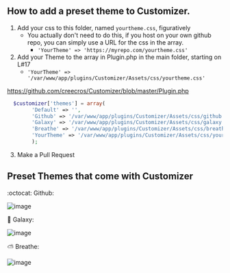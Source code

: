 ## How to add a preset theme to Customizer.
1. Add your css to this folder, named `yourtheme.css`, figuratively
   * You actually don't need to do this, if you host on your own github repo, you can simply use a URL for the css in the array.
     * `'YourTheme' => 'https://myrepo.com/yourtheme.css'`
2. Add your Theme to the array in Plugin.php in the main folder, starting on L#17
   * `'YourTheme' => '/var/www/app/plugins/Customizer/Assets/css/yourtheme.css'`
  
https://github.com/creecros/Customizer/blob/master/Plugin.php

``` php
  $customizer['themes'] = array(
		'Default' => '',
		'Github' => '/var/www/app/plugins/Customizer/Assets/css/github.css',
		'Galaxy' => '/var/www/app/plugins/Customizer/Assets/css/galaxy.css',
		'Breathe' => '/var/www/app/plugins/Customizer/Assets/css/breathe.css',
		'YourTheme' => '/var/www/app/plugins/Customizer/Assets/css/yourtheme.css'
		);
```
3. Make a Pull Request

Preset Themes that come with Customizer
--------

:octocat: Github:

![image](https://user-images.githubusercontent.com/26339368/47761386-8636b880-dc8e-11e8-9b6e-c46e7b5dcc44.png)

:milky_way: Galaxy:

![image](https://user-images.githubusercontent.com/26339368/47761350-68695380-dc8e-11e8-9e87-a9471e5e1adf.png)


:partly_sunny: Breathe:

![image](https://user-images.githubusercontent.com/26339368/47761312-47086780-dc8e-11e8-9460-5b1ce4b54d5e.png)
